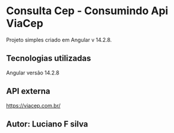 # Consulta Cep - Consumindo Api ViaCep

Projeto simples criado em Angular v 14.2.8.

## Tecnologias utilizadas

Angular versão 14.2.8

## API externa

https://viacep.com.br/

## Autor: Luciano F silva
